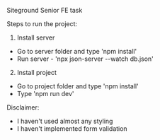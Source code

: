 Siteground Senior FE task

Steps to run the project:

1. Install server

- Go to server folder and type 'npm install'
- Run server - 'npx json-server --watch db.json'

2. Install project

- Go to project folder and type 'npm install'
- Type 'npm run dev'

Disclaimer:

- I haven't used almost any styling
- I haven't implemented form validation
